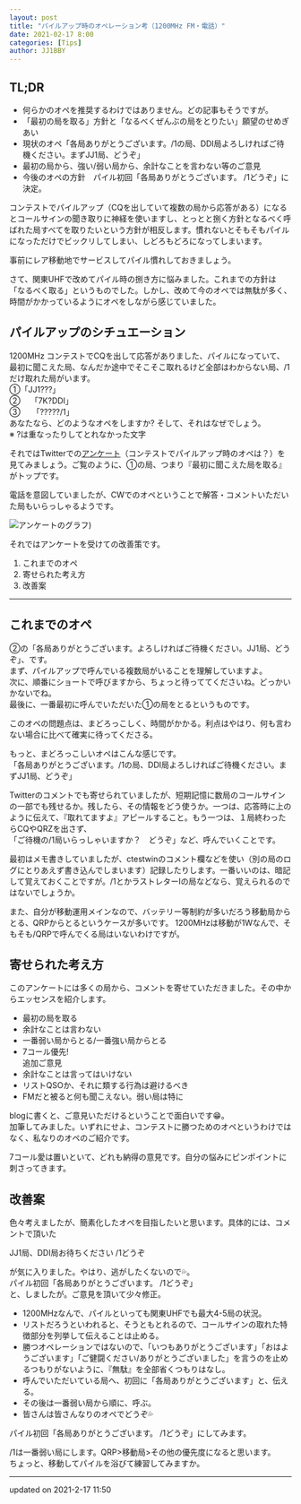 ```yaml
---
layout: post
title: "パイルアップ時のオペレーション考（1200MHz FM・電話）"
date: 2021-02-17 8:00
categories: [Tips]
author: JJ1BBY
---
```

## TL;DR
* 何らかのオペを推奨するわけではありません。どの記事もそうですが。
* 「最初の局を取る」方針と「なるべくぜんぶの局をとりたい」願望のせめぎあい
* 現状のオペ「各局ありがとうございます。/1の局、DDI局よろしければご待機ください。まずJJ1局、どうぞ」
* 最初の局から、強い/弱い局から、余計なことを言わない等のご意見
* 今後のオペの方針　パイル初回「各局ありがとうございます。 /1どうぞ」に決定。

コンテストでパイルアップ（CQを出していて複数の局から応答がある）になるとコールサインの聞き取りに神経を使いますし、とっとと捌く方針となるべく呼ばれた局すべてを取りたいという方針が相反します。慣れないとそもそもパイルになっただけでビックリしてしまい、しどろもどろになってしまいます。  

事前にレア移動地でサービスしてパイル慣れしておきましょう。  

さて、関東UHFで改めてパイル時の捌き方に悩みました。これまでの方針は「なるべく取る」というものでした。しかし、改めて今のオペでは無駄が多く、時間がかかっているようにオペをしながら感じていました。

## パイルアップのシチュエーション
1200MHz コンテストでCQを出して応答がありました、パイルになっていて、最初に聞こえた局、なんだか途中でそこそこ取れるけど全部はわからない局、/1だけ取れた局がいます。  
①「JJ1???」  
②　 「7K?DDI」  
③　　「?????/1」  
あなたなら、どのようなオペをしますか? そして、それはなぜでしょう。  
※ ?は重なったりしてとれなかった文字  


それではTwitterでの[アンケート](https://twitter.com/JJ1BBY/status/1359818593777553409)（コンテストでパイルアップ時のオペは？）を見てみましょう。ご覧のように、①の局、つまり『最初に聞こえた局を取る』がトップです。  

電話を意図していましたが、CWでのオペということで解答・コメントいただいた局もいらっしゃるようです。  

![アンケートのグラフ](https://user-images.githubusercontent.com/79028771/108126159-dd295b80-70ec-11eb-99a8-3dbc089f429c.png))

それではアンケートを受けての改善策です。　　

1. これまでのオペ
2. 寄せられた考え方
3. 改善案

----
## これまでのオペ  
②の「各局ありがとうございます。よろしければご待機ください。JJ1局、どうぞ」、です。  
まず、パイルアップで呼んでいる複数局がいることを理解していますよ。  
次に、順番にショートで呼びますから、ちょっと待っててくださいね。どっかいかないでね。  
最後に、一番最初に呼んでいただいた①の局をとるというものです。  

このオペの問題点は、まどろっこしく、時間がかかる。利点はやはり、何も言わない場合に比べて確実に待ってくださる。  

もっと、まどろっこしいオペはこんな感じです。  
「各局ありがとうございます。/1の局、DDI局よろしければご待機ください。まずJJ1局、どうぞ」  

Twitterのコメントでも寄せられていましたが、短期記憶に数局のコールサインの一部でも残せるか。残したら、その情報をどう使うか。一つは、応答時に上のように伝えて、『取れてますよ』アピールすること。もう一つは、１局終わったらCQやQRZを出さず、  
「ご待機の/1局いらっしゃいますか？　どうぞ」など、呼んでいくことです。  

最初はメモ書きしていましたが、ctestwinのコメント欄などを使い（別の局のログにとりあえず書き込んでしまいます）記録したりします。一番いいのは、暗記して覚えておくことですが。/1とかラストレターIの局などなら、覚えられるのではないでしょうか。  

また、自分が移動運用メインなので、バッテリー等制約が多いだろう移動局からとる、QRPからとるというケースが多いです。 
1200MHzは移動が1Wなんで、そもそも/QRPで呼んでくる局はいないわけですが。

## 寄せられた考え方  
このアンケートには多くの局から、コメントを寄せていただきました。その中からエッセンスを紹介します。
* 最初の局を取る
* 余計なことは言わない
* 一番弱い局からとる/一番強い局からとる
* 7コール優先!  
追加ご意見
* 余計なことは言ってはいけない
* リストQSOか、それに類する行為は避けるべき
* FMだと被ると何も聞こえない。弱い局は特に  

blogに書くと、ご意見いただけるということで面白いです😁。  
加筆してみました。いずれにせよ、コンテストに勝つためのオペというわけではなく、私なりのオペのご紹介です。

7コール愛は置いといて、どれも納得の意見です。自分の悩みにピンポイントに刺さってきます。  

## 改善案
色々考えましたが、簡素化したオペを目指したいと思います。具体的には、コメントで頂いた

JJ1局、DDI局お待ちください
/1どうぞ

が気に入りました。やはり、逃がしたくないので💦。   
パイル初回「各局ありがとうございます。 /1どうぞ」  
と、しましたが。ご意見を頂いて少々修正。 

* 1200MHzなんで、パイルといっても関東UHFでも最大4-5局の状況。  
* リストだろうといわれると、そうともとれるので、コールサインの取れた特徴部分を列挙して伝えることは止める。  
* 勝つオペレーションではないので、「いつもありがとうございます」「おはようございます」「ご健闘ください/ありがとうございました」を言うのを止めるつもりがないように、『無駄』を全部省くつもりはなし。  
* 呼んでいただいている局へ、初回に「各局ありがとうございます」と、伝える。  
* その後は一番弱い局から順に、呼ぶ。 
* 皆さんは皆さんなりのオペでどうぞ💦

パイル初回「各局ありがとうございます。 /1どうぞ」にしてみます。

/1は一番弱い局にします。QRP>移動局>その他の優先度になると思います。  
ちょっと、移動してパイルを浴びて練習してみますか。  

---
updated on 2021-2-17 11:50
   
<script src="https://utteranc.es/client.js"
        repo="JJ1BBY/JJ1BBY.github.io"
        issue-term="pathname"
        theme="github-light"
        crossorigin="anonymous"
        async>
</script>


